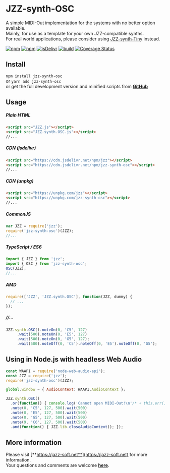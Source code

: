 # JZZ-synth-OSC
A simple MIDI-Out implementation for the systems with no better option available.  
Mainly, for use as a template for your own JZZ-compatible synths.  
For real world applications,
please consider using [JZZ-synth-Tiny](https://www.npmjs.com/package/jzz-synth-tiny) instead.

[![npm](https://img.shields.io/npm/v/jzz-synth-osc.svg)](https://www.npmjs.com/package/jzz-synth-osc)
[![npm](https://img.shields.io/npm/dt/jzz-synth-osc.svg)](https://www.npmjs.com/package/jzz-synth-osc)
[![jsDelivr](https://data.jsdelivr.com/v1/package/npm/jzz-synth-osc/badge)](https://www.jsdelivr.com/package/npm/jzz-synth-osc)
[![build](https://github.com/jazz-soft/JZZ-synth-OSC/actions/workflows/build.yml/badge.svg)](https://github.com/jazz-soft/JZZ-synth-OSC/actions)
[![Coverage Status](https://coveralls.io/repos/github/jazz-soft/JZZ-synth-OSC/badge.svg?branch=master)](https://coveralls.io/github/jazz-soft/JZZ-synth-OSC?branch=master)

## Install

`npm install jzz-synth-osc`  
or `yarn add jzz-synth-osc`  
or get the full development version and minified scripts from [**GitHub**](https://github.com/jazz-soft/JZZ-synth-OSC)

## Usage

##### Plain HTML

```html
<script src="JZZ.js"></script>
<script src="JZZ.synth.OSC.js"></script>
//...
```

##### CDN (jsdelivr)

```html
<script src="https://cdn.jsdelivr.net/npm/jzz"></script>
<script src="https://cdn.jsdelivr.net/npm/jzz-synth-osc"></script>
//...
```

##### CDN (unpkg)

```html
<script src="https://unpkg.com/jzz"></script>
<script src="https://unpkg.com/jzz-synth-osc"></script>
//...
```

##### CommonJS

```js
var JZZ = require('jzz');
require('jzz-synth-osc')(JZZ);
//...
```

##### TypeScript / ES6

```ts
import { JZZ } from 'jzz';
import { OSC } from 'jzz-synth-osc';
OSC(JZZ);
//...
```

##### AMD

```js
require(['JZZ', 'JZZ.synth.OSC'], function(JZZ, dummy) {
  // ...
});
```

##### //...

```js
JZZ.synth.OSC().noteOn(0, 'C5', 127)
     .wait(500).noteOn(0, 'E5', 127)
     .wait(500).noteOn(0, 'G5', 127);
     .wait(500).noteOff(0, 'C5').noteOff(0, 'E5').noteOff(0, 'G5');
```

## Using in Node.js with headless Web Audio

```js
const WAAPI = require('node-web-audio-api');
const JZZ = require('jzz');
require('jzz-synth-osc')(JZZ);

global.window = { AudioContext: WAAPI.AudioContext };

JZZ.synth.OSC()
  .or(function() { console.log('Cannot open MIDI-Out!\n'/* + this.err() */); })
  .note(0, 'C5', 127, 500).wait(500)
  .note(0, 'E5', 127, 500).wait(500)
  .note(0, 'G5', 127, 500).wait(500)
  .note(9, 'C6', 127, 500).wait(500)
  .and(function() { JZZ.lib.closeAudioContext(); });
```

## More information

Please visit [**https://jazz-soft.net**](https://jazz-soft.net) for more information.  
Your questions and comments are welcome [**here**](https://jazz-soft.org).
